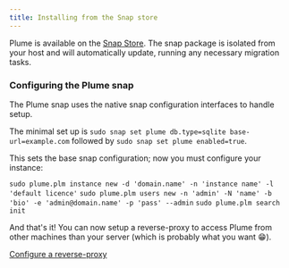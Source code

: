 ```yaml
---
title: Installing from the Snap store
---
```


Plume is available on the [Snap Store](https://snapcraft.io/plume). The snap package is
isolated from your host and will automatically update, running any necessary migration
tasks.

### Configuring the Plume snap

The Plume snap uses the native snap configuration interfaces to handle setup.

The minimal set up is `sudo snap set plume db.type=sqlite base-url=example.com`
followed by `sudo snap set plume enabled=true`.

This sets the base snap configuration; now you must configure your instance:

`sudo plume.plm instance new -d 'domain.name' -n 'instance name' -l 'default licence'`
`sudo plume.plm users new -n 'admin' -N 'name' -b 'bio' -e 'admin@domain.name' -p 'pass' --admin`
`sudo plume.plm search init`

And that's it! You can now setup a reverse-proxy to access Plume from other machines
than your server (which is probably what you want 😁).

<a class="action" href="/installation/proxy">Configure a reverse-proxy</a>
